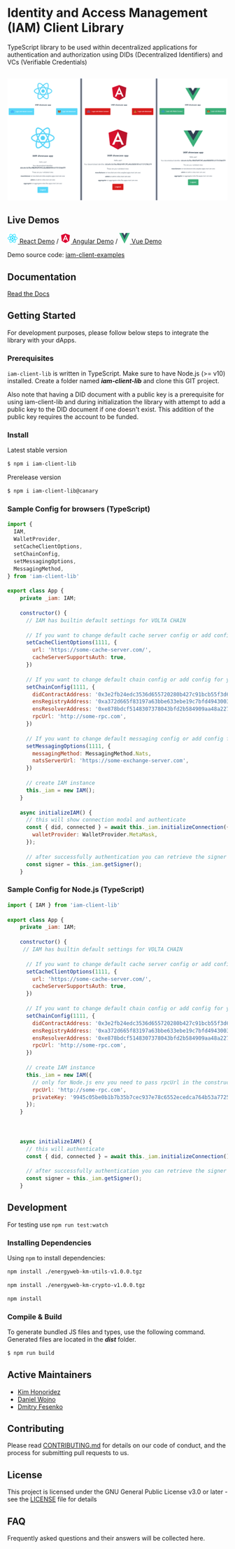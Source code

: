 # Identity and Access Management (IAM) Client Library

TypeScript library to be used within decentralized applications for authentication and authorization using DIDs (Decentralized Identifiers) and VCs (Verifiable Credentials)

##

![IAM-client-lib demos](screenshots/react-angular-vue_demos.png)

## Live Demos

[![react logo](examples/react-icon.png) React Demo](https://did-auth-demo.energyweb.org/react-example/) / [![angular logo](examples/angular-icon.png) Angular Demo](https://did-auth-demo.energyweb.org/angular-example/) / [![vue logo](examples/vue-icon.png) Vue Demo](https://did-auth-demo.energyweb.org/vue-example/)

Demo source code: [iam-client-examples](https://github.com/energywebfoundation/iam-client-examples)

## Documentation

[Read the Docs](https://energy-web-foundation-iam-client-lib.readthedocs-hosted.com/_/sharing/ojw5kxd0al7k1llbcp78i6oiv)

## Getting Started

For development purposes, please follow below steps to integrate the library with your dApps.

### Prerequisites

`iam-client-lib` is written in TypeScript. Make sure to have Node.js (>= v10) installed.
Create a folder named **_iam-client-lib_** and clone this GIT project.

Also note that having a DID document with a public key is a prerequisite for using iam-client-lib and during initialization the library with attempt to add a public key to the DID document if one doesn't exist. This addition of the public key requires the account to be funded.

### Install

Latest stable version

```sh
$ npm i iam-client-lib
```

Prerelease version

```sh
$ npm i iam-client-lib@canary
```

### Sample Config for browsers (TypeScript)

```js
import {
  IAM,
  WalletProvider,
  setCacheClientOptions,
  setChainConfig,
  setMessagingOptions,
  MessagingMethod,
} from 'iam-client-lib'

export class App {
    private _iam: IAM;

    constructor() {
      // IAM has builtin default settings for VOLTA CHAIN

      // If you want to change default cache server config or add config for your network
      setCacheClientOptions(1111, {
        url: 'https://some-cache-server.com/',
        cacheServerSupportsAuth: true,
      })

      // If you want to change default chain config or add config for your network
      setChainConfig(1111, {
        didContractAddress: '0x3e2fb24edc3536d655720280b427c91bcb55f3d6',
        ensRegistryAddress: '0xa372d665f83197a63bbe633ebe19c7bfd4943003',
        ensResolverAddress: '0xe878bdcf5148307378043bfd2b584909aa48a227',
        rpcUrl: 'http://some-rpc.com',
      })

      // If you want to change default messaging config or add config for your network
      setMessagingOptions(1111, {
        messagingMethod: MessagingMethod.Nats,
        natsServerUrl: 'https://some-exchange-server.com',
      })

      // create IAM instance
      this._iam = new IAM();
    }

    async initializeIAM() {
      // this will show connection modal and authenticate
      const { did, connected } = await this._iam.initializeConnection({
        walletProvider: WalletProvider.MetaMask,
      });

      // after successfully authentication you can retrieve the signer
      const signer = this._iam.getSigner();
    }

```

### Sample Config for Node.js (TypeScript)

```js
import { IAM } from 'iam-client-lib'

export class App {
    private _iam: IAM;

    constructor() {
     // IAM has builtin default settings for VOLTA CHAIN

      // If you want to change default cache server config or add config for your network
      setCacheClientOptions(1111, {
        url: 'https://some-cache-server.com/',
        cacheServerSupportsAuth: true,
      })

      // If you want to change default chain config or add config for your network
      setChainConfig(1111, {
        didContractAddress: '0x3e2fb24edc3536d655720280b427c91bcb55f3d6',
        ensRegistryAddress: '0xa372d665f83197a63bbe633ebe19c7bfd4943003',
        ensResolverAddress: '0xe878bdcf5148307378043bfd2b584909aa48a227',
        rpcUrl: 'http://some-rpc.com',
      })

      // create IAM instance
      this._iam = new IAM({
        // only for Node.js env you need to pass rpcUrl in the constructor
        rpcUrl: 'http://some-rpc.com',
        privateKey: '9945c05be0b1b7b35b7cec937e78c6552ecedca764b53a772547d94a687db929'
      });
    }



    async initializeIAM() {
      // this will authenticate
      const { did, connected } = await this._iam.initializeConnection();

      // after successfully authentication you can retrieve the signer
      const signer = this._iam.getSigner();
    }

```

## Development

For testing use `npm run test:watch`

### Installing Dependencies

Using `npm` to install dependencies:

```sh
npm install ./energyweb-km-utils-v1.0.0.tgz
```

```sh
npm install ./energyweb-km-crypto-v1.0.0.tgz
```

```sh
npm install
```

### Compile & Build

To generate bundled JS files and types, use the following command. Generated files are located in the **_dist_** folder.

```sh
$ npm run build
```

## Active Maintainers

- [Kim Honoridez](https://github.com/kim-energyweb)
- [Daniel Wojno](https://github.com/dwojno)
- [Dmitry Fesenko](https://github.com/JGiter)

## Contributing

Please read [CONTRIBUTING.md](https://gist.github.com/PurpleBooth/b24679402957c63ec426) for details on our code of conduct, and the process for submitting pull requests to us.

## License

This project is licensed under the GNU General Public License v3.0 or later - see the [LICENSE](LICENSE) file for details

## FAQ

Frequently asked questions and their answers will be collected here.
